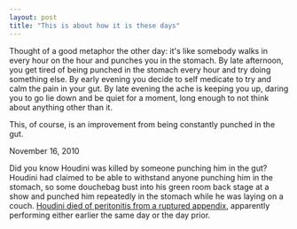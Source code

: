 ```yaml
---
layout: post
title: "This is about how it is these days"
---
```


Thought of a good metaphor the other day: it's like somebody walks in every hour on the hour and punches you in the stomach. By late afternoon, you get tired of being punched in the stomach every hour and try doing something else. By early evening you decide to self medicate to try and calm the pain in your gut. By late evening the ache is keeping you up, daring you to go lie down and be quiet for a moment, long enough to not think about anything other than it.

This, of course, is an improvement from being constantly punched in the gut.

<p class="date">November 16, 2010</p>

<p class="postscript">Did you know Houdini was killed by someone punching him in the gut? Houdini had claimed to be able to withstand anyone punching him in the stomach, so some douchebag bust into his green room back stage at a show and punched him repeatedly in the stomach while he was laying on a couch. <a href="http://en.wikipedia.org/wiki/Harry_Houdini#Death">Houdini died of peritonitis from a ruptured appendix</a>, apparently performing either earlier the same day or the day prior.</p>